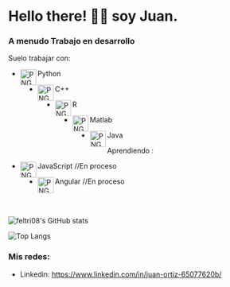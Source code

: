 # Hello there! 👋🏼 soy Juan.

### A menudo Trabajo en desarrollo

Suelo trabajar con:

- <img  align="left"  alt="PNG"  src="https://cdn.icon-icons.com/icons2/112/PNG/512/python_18894.png"  width="32"/>Python

- <img  align="left"  alt="PNG"  src="https://cdn.icon-icons.com/icons2/2148/PNG/512/c_icon_132529.png"  width="32"/>C++

- <img  align="left"  alt="PNG"  src="https://cdn.icon-icons.com/icons2/2699/PNG/512/r_project_official_logo_icon_170811.png"  width="32"/>R

- <img  align="left"  alt="PNG"  src="https://cdn.icon-icons.com/icons2/2107/PNG/512/file_type_matlab_icon_130398.png"  width="32"/>Matlab

- <img  align="left"  alt="PNG"  src="https://cdn.icon-icons.com/icons2/2415/PNG/512/java_original_wordmark_logo_icon_146459.png"  width="32"/>Java

Aprendiendo :

- <img  align="left"  alt="PNG"  src="https://cdn.icon-icons.com/icons2/2415/PNG/512/javascript_original_logo_icon_146455.png"  width="32"/>JavaScript //En proceso

- <img  align="left"  alt="PNG"  src="https://cdn.icon-icons.com/icons2/2107/PNG/512/file_type_angular_icon_130754.png"  width="32"/>Angular //En proceso

<br>
<br>

![feltri08's GitHub stats](https://github-readme-stats.vercel.app/api?username=feltri08&show_icons=true&theme=gotham)

![Top Langs](https://github-readme-stats.vercel.app/api/top-langs/?username=feltri08&layout=compact&show_icons=true&theme=gotham)


### Mis redes:

- Linkedin: https://www.linkedin.com/in/juan-ortiz-65077620b/
